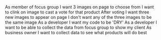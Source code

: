     
As member of focus group I want 3 images on page to choose from
I want to clink on image to cast a vote for that product
After voting I want three new images to appear on page
I don't want any of the three images to be the same image
As a developer I want my code to be 'DRY'
As a developer I want to be able to collect the data from focus group to show my client
As business owner I want to collect data to see what products will do best

